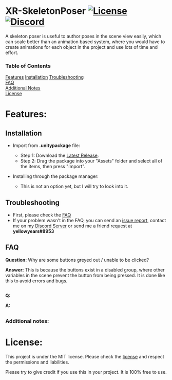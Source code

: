 # XR-SkeletonPoser  [![License](https://img.shields.io/badge/license-MIT-yellow)](https://github.com/yellowyears/XR-SkeletonPoser/blob/master/LICENSE) [![Discord](https://img.shields.io/badge/discord-%20-blue)](https://discord.gg/Y6GpkRF)

[comment]: <> (![Preview]&#40;https://raw.githubusercontent.com/yellowyears/XR-SkeletonPoser/master/img/xr-skeletonposer-preview.gif&#41;)

A skeleton poser is useful to author poses in the scene view easily, which can scale better than an animation based system, where you would have to create animations for each object in the project and use lots of time and effort.

### Table of Contents

[Features](#features)
[Installation](#installation)
[Troubleshooting](#troubleshooting)  
[FAQ](#faq)  
[Additional Notes](#additional-notes)  
[License](#license)  

# Features:

## Installation

 * Import from **.unitypackage** file:
   * Step 1: Download the [Latest Release](https://github.com/yellowyears/XR-SkeletonPoser/releases/latest/download/package.zip).
   * Step 2: Drag the package into your "Assets" folder and select all of the items, then press "Import".
   

* Installing through the package manager:
    * This is not an option yet, but I will try to look into it.
    
## Troubleshooting

* First, please check the [FAQ](#faq)
* If your problem wasn't in the FAQ, you can send an [issue report](https://github.com/yellowyears/XR-SkeletonPoser/issues), contact me on my [Discord Server](https://discord.gg/Y6GpkRF) or send me a friend request at **yellowyears#8953**

## FAQ

**Question:** Why are some buttons greyed out / unable to be clicked?

**Answer:** This is because the buttons exist in a disabled group, where other variables in the scene prevent the button from being pressed. It is done like this to avoid errors and bugs.

##

**Q:** 

**A:**

##


### Additional notes:


# License:

This project is under the MIT license. Please check the [license](https://github.com/yellowyears/XR-SkeletonPoser/blob/82b96bca3c14d088e22771d02d1958f05a8a7ea7/LICENSE) and respect the permissions and liabilities. 

Please try to give credit if you use this in your project. It is 100% free to use.
